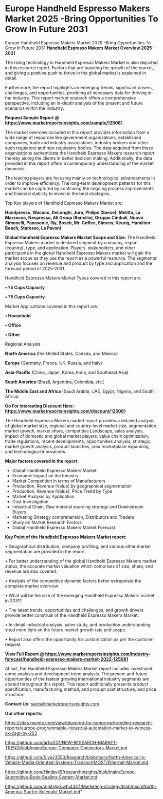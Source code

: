 # Europe Handheld Espresso Makers Market 2025 -Bring Opportunities To Grow In Future 2031
Europe Handheld Espresso Makers Market 2025 -Bring Opportunities To Grow In Future 2031
<Strong> Handheld Espresso Makers Market Overview 2025 - 2031</strong>

The rising technology in Handheld Espresso Makers Market is also depicted in this research report. Factors that are boosting the growth of the market, and giving a positive push to thrive in the global market is explained in detail.

Furthermore, the report highlights on emerging trends, significant drivers, challenges, and opportunities, providing all necessary data for thriving in the industry. This report market research offers a comprehensive perspective, including an in-depth analysis of the present and future scenarios within the industry.

<strong>Request Sample Report @ <a href=https://www.marketreportsinsights.com/sample/125081>https://www.marketreportsinsights.com/sample/125081</a></strong>

The market overview included in this report provides information from a wide range of resources like government organizations, established companies, trade and industry associations, industry brokers and other such regulatory and non-regulatory bodies. The data acquired from these organizations authenticate the Handheld Espresso Makers research report, thereby aiding the clients in better decision making. Additionally, the data provided in this report offers a contemporary understanding of the market dynamics.

The leading players are focusing mainly on technological advancements in order to improve efficiency. The long-term development patterns for this market can be captured by continuing the ongoing process improvements and financial stability to invest in the best strategies.

Top Key players of Handheld Espresso Makers Market are:

<strong>Handpresso, Wacaco, DeLonghi, Jura, Philips (Saeco), Melitta, La Marzocco, Nespresso, Ali Group (Rancilio), Gruppo Cimbali, Nuova Simonelli, Panasonic, Illy, Bosch, Mr. Coffee, Simens, Keurig, Hamilton Beach, Staresso, La Pavoni</strong>

<strong><b>Global Handheld Espresso Makers Market Scope and Size:</b></strong>
The Handheld Espresso Makers market is declared segment by company, region (country), type, and application. Players, stakeholders, and other participants in the global Handheld Espresso Makers market will gain the market scope as they use the report as a powerful resource. The segmental analysis focuses on revenue and product by type and application and the forecast period of 2025-2031.

Handheld Espresso Makers Market Types covered in this report are:

<strong>• ?5 Cups Capacity

• ?5 Cups Capacity</strong>

Market Applications covered in this report are:

<strong>• Household

• Office

• Other</strong> 

Regional Analysis

<strong>North America</strong> (the United States, Canada, and Mexico)

<strong>Europe</strong> (Germany, France, UK, Russia, and Italy)

<strong>Asia-Pacific</strong> (China, Japan, Korea, India, and Southeast Asia)

<strong>South America</strong> (Brazil, Argentina, Colombia, etc.)

<strong>The Middle East and Africa</strong> (Saudi Arabia, UAE, Egypt, Nigeria, and South Africa)

<strong>Go For Interesting Discount Here: <a href=https://www.marketreportsinsights.com/discount/125081>https://www.marketreportsinsights.com/discount/125081</a></strong>

The Handheld Espresso Makers market report provides a detailed analysis of global market size, regional and country-level market size, segmentation market growth, market share, competitive Landscape, sales analysis, impact of domestic and global market players, value chain optimization, trade regulations, recent developments, opportunities analysis, strategic market growth analysis, product launches, area marketplace expanding, and technological innovations.

<strong><b>Major factors covered in the report:</b></strong>
<ul>
  <li>Global Handheld Espresso Makers Market </li>
  <li>Economic Impact on the Industry</li>
  <li>Market Competition in terms of Manufacturers</li>
  <li>Production, Revenue (Value) by geographical segmentation</li>
  <li>Production, Revenue (Value), Price Trend by Type</li>
  <li>Market Analysis by Application</li>
  <li>Cost Investigation</li>
  <li>Industrial Chain, Raw material sourcing strategy and Downstream Buyers</li>
  <li>Marketing Strategy comprehension, Distributors and Traders</li>
  <li>Study on Market Research Factors</li>
  <li>Global Handheld Espresso Makers Market Forecast</li>
</ul>

<strong><b>Key Point of the Handheld Espresso Makers Market report:</b></strong>

• Geographical distribution, company profiling, and various other market segmentation are provided in the report.

• For better understanding of the global Handheld Espresso Makers market status, the accurate market valuation which comprises of size, share, and revenue are also covered.

• Analysis of the competitive dynamic factors better extrapolate the complete market overview

• What will be the size of the emerging Handheld Espresso Makers market in 2031?

• The latest trends, opportunities and challenges, and growth drivers provide better construal of the Handheld Espresso Makers Market.

• In-detail industrial analysis, sales study, and production understanding shed more light on the future market growth rate and scope.

• Report also offers the opportunity for customization as per the customer request.

<strong><b>View Full Report @ <a href=https://www.marketreportsinsights.com/industry-forecast/handheld-espresso-makers-market-2022-125081>https://www.marketreportsinsights.com/industry-forecast/handheld-espresso-makers-market-2022-125081</a></b></strong>


At last, the Handheld Espresso Makers Market report includes investment come analysis and development trend analysis. The present and future opportunities of the fastest growing international industry segments are coated throughout this report. This report additionally presents product specification, manufacturing method, and product cost structure, and price structure.

<strong>Contact Us:</strong>
sales@marketreportsinsights.com

<strong>Our other reports:</strong>

<a href=https://sites.google.com/view/blueprint-for-tomorrow/trending-research-reports/europe-programmable-industrial-automation-market-to-witness-xx-cagr-by-203>https://sites.google.com/view/blueprint-for-tomorrow/trending-research-reports/europe-programmable-industrial-automation-market-to-witness-xx-cagr-by-203</a>

<a href=https://github.com/arha237/NEW-RESEARCH-MARKET-TREND/blob/main/Europe-Computer-Connectors-Market.md>https://github.com/arha237/NEW-RESEARCH-MARKET-TREND/blob/main/Europe-Computer-Connectors-Market.md</a>

<a href=https://github.com/Siya23553/Research/blob/main/North-America-In-Vehicle-Media-Oriented-Systems-TransportMOST/Ethernet-Market.md>https://github.com/Siya23553/Research/blob/main/North-America-In-Vehicle-Media-Oriented-Systems-TransportMOST/Ethernet-Market.md</a>

<a href=https://github.com/Hindavii9/researchinsights/blob/main/Europe-Automotive-Body-Sealing-System-Market.md>https://github.com/Hindavii9/researchinsights/blob/main/Europe-Automotive-Body-Sealing-System-Market.md</a>

<a href=https://github.com/digitalgrowth4347/Marketing-strategy/blob/main/North-America-Starter-Solenoid-Market.md>https://github.com/digitalgrowth4347/Marketing-strategy/blob/main/North-America-Starter-Solenoid-Market.md</a>"
